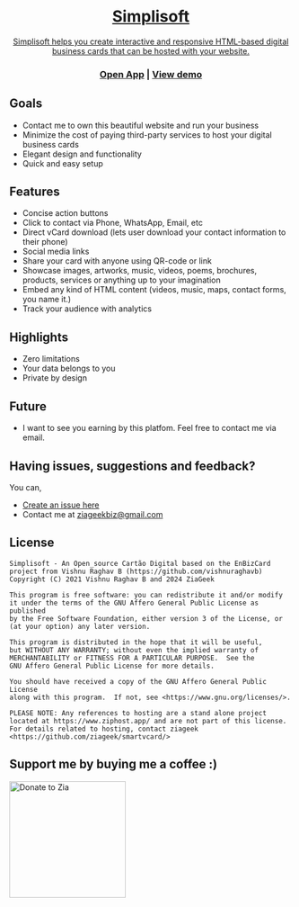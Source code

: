 <p align="center"><a href="https://smartvcard.com">
<!-- <img src="assets/images/GitHub.png" width="100%"></a> -->
</p>

<h1 align="center">Simplisoft</h1>
<!-- <h3 align="center">Your Website Can Host Your Digital Business Cards for FREE!</h3> -->
<p align="center">Simplisoft helps you create interactive and responsive HTML-based digital business cards that can be hosted with your website.</p>
<h3 align="center"><a href="https://www.smartvcard.com">Open App</a> | <a href="https://www.smartvcard.com">View demo</a></h3>

## Goals

- Contact me to own this beautiful website and run your business
- Minimize the cost of paying third-party services to host your digital business cards
- Elegant design and functionality
- Quick and easy setup

## Features

- Concise action buttons
- Click to contact via Phone, WhatsApp, Email, etc
- Direct vCard download (lets user download your contact information to their phone)
- Social media links
- Share your card with anyone using QR-code or link
- Showcase images, artworks, music, videos, poems, brochures, products, services or anything up to your imagination
- Embed any kind of HTML content (videos, music, maps, contact forms, you name it.)
- Track your audience with analytics

## Highlights

- Zero limitations
- Your data belongs to you
- Private by design

## Future

- I want to see you earning by this platfom. Feel free to contact me via email.

## Having issues, suggestions and feedback?

You can,

- [Create an issue here](https://github.com/ziageek/smartvcard/issues)
- Contact me at ziageekbiz@gmail.com

## License

```
Simplisoft - An Open_source Cartão Digital based on the EnBizCard project from Vishnu Raghav B (https://github.com/vishnuraghavb)
Copyright (C) 2021 Vishnu Raghav B and 2024 ZiaGeek

This program is free software: you can redistribute it and/or modify
it under the terms of the GNU Affero General Public License as published
by the Free Software Foundation, either version 3 of the License, or
(at your option) any later version.

This program is distributed in the hope that it will be useful,
but WITHOUT ANY WARRANTY; without even the implied warranty of
MERCHANTABILITY or FITNESS FOR A PARTICULAR PURPOSE.  See the
GNU Affero General Public License for more details.

You should have received a copy of the GNU Affero General Public License
along with this program.  If not, see <https://www.gnu.org/licenses/>.

PLEASE NOTE: Any references to hosting are a stand alone project located at https://www.ziphost.app/ and are not part of this license.
For details related to hosting, contact ziageek <https://github.com/ziageek/smartvcard/>

```

## Support me by buying me a coffee :)

<a href="https://www.buymeacoffee.com/ziageek"><img alt="Donate to Zia" src="assets/images/buymeacoffee.png" width="207"></a>
